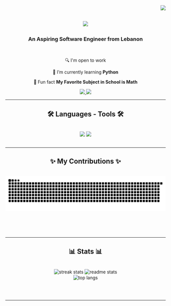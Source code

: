 <img align="right" src="https://visitor-badge.laobi.icu/badge?page_id=hibamallat.hibamallat" />

<h1 align="center">
    <img src="https://readme-typing-svg.herokuapp.com/?font=Righteous&size=25&color=FF0080&center=true&vCenter=true&width=500&height=70&duration=4000&lines=Welcome+to+my+GitHub!;+I'm+Hiba+Mallat!;" />
</h1>

<h3 align="center">An Aspiring Software Engineer from Lebanon</h3>

<br/>

<div align="center">
 
🔍 I'm open to work
 
🐍 I’m currently learning **Python**
   
📐 Fun fact **My Favorite Subject in School is Math**

 </div>
 
<div align="center"> 
  <a href="mailto:hibamallat040@gmail.com">
    <img src="https://img.shields.io/badge/Gmail-333333?style=for-the-badge&logo=gmail&logoColor=red" />
  </a>
  <a href="https://www.linkedin.com/in/hiba-mallat-4ab73b233?utm_source=share&utm_campaign=share_via&utm_content=profile&utm_medium=ios_app">
    <img src="https://img.shields.io/badge/LinkedIn-0077B5?style=for-the-badge&logo=linkedin&logoColor=white"/>
  </a>

</div>

 <hr/>
 
<h2 align="center">🛠️ Languages - Tools 🛠️</h2>
<br/>
<div align="center">
    <img src="https://skillicons.dev/icons?i=html,css,vscode" />
    <img src="https://skillicons.dev/icons?i=github,git,python,java" /><br>
</div>

<br/>
<hr/>

<div align="center">
  <h2>✨ My Contributions ✨</h2>
  <br>
  <img alt="snake eating my contributions" src="https://raw.githubusercontent.com/hibamallat/hibamallat/output/github-contribution-grid-snake.svg" />
  
  <br/><br/><br/>
</div>

<hr/>

<h2 align="center">📊 Stats 📊</h2>
<br>
<div align=center>
  <img width=390 src="https://github-readme-streak-stats-salesp07.vercel.app/?user=hibamallat&count_private=true&theme=react&border_radius=10" alt="streak stats"/>
  <img width=390 src="https://github-readme-stats-salesp07.vercel.app/api?username=hibamallat&count_private=true&show_icons=true&theme=react&rank_icon=github&border_radius=10&color=fb6090" alt="readme stats" />
  <br/>
  <img width=325 align="center" src="https://github-readme-stats-salesp07.vercel.app/api/top-langs/?username=hibamallat&hide=HTML&langs_count=8&layout=compact&theme=react&border_radius=10&size_weight=0.5&count_weight=0.5&exclude_repo=github-readme-stats" alt="top langs" />
</div>

<br/><br/>

<hr/>

<br/>

<div align="center">
</div>

<br/>
